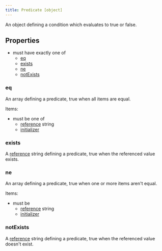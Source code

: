 ```yaml
---
title: Predicate [object]
---
```


An object defining a condition which evaluates to true or false.

## Properties
- must have exactly one of
  - [eq](#eq)
  - [exists](#exists)
  - [ne](#ne)
  - [notExists](#notexists)

### eq
An array defining a predicate, true when all items are equal.

Items:
- must be one of
  - [reference](../reference) string
  - [initializer](../initializer)

### exists
A [reference](../reference) string defining a predicate, true when the referenced value exists.

### ne
An array defining a predicate, true when one or more items aren't equal.

Items:
- must be
  - [reference](../reference) string
  - [initializer](../initializer)

### notExists
A [reference](../reference) string defining a predicate, true when the referenced value doesn't exist.